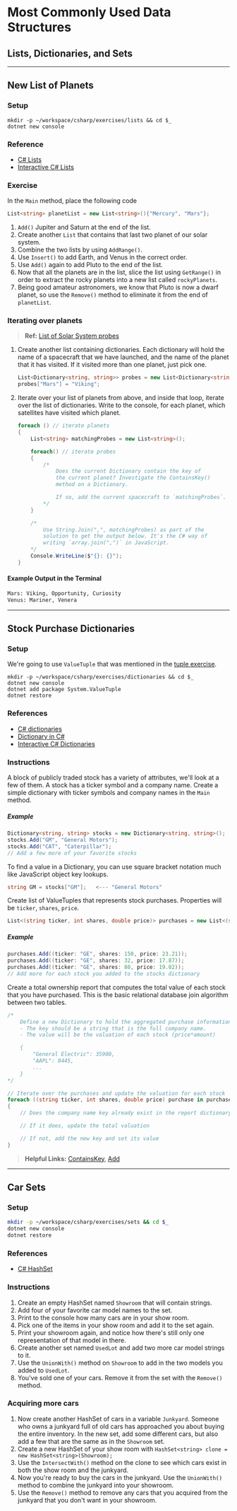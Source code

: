 # Most Commonly Used Data Structures

## Lists, Dictionaries, and Sets

---

## New List of Planets

### Setup

```
mkdir -p ~/workspace/csharp/exercises/lists && cd $_
dotnet new console
```

### Reference

* [C# Lists](https://msdn.microsoft.com/en-us/library/6sh2ey19(v=vs.110).aspx)
* [Interactive C# Lists](http://www.learncs.org/en/Lists)

### Exercise

In the `Main` method, place the following code

```cs
List<string> planetList = new List<string>(){"Mercury", "Mars"};
```

1. `Add()` Jupiter and Saturn at the end of the list.
1. Create another `List` that contains that last two planet of our solar system.
1. Combine the two lists by using `AddRange()`.
1. Use `Insert()` to add Earth, and Venus in the correct order.
1. Use `Add()` again to add Pluto to the end of the list.
1. Now that all the planets are in the list, slice the list using `GetRange()` in order to extract the rocky planets into a new list called `rockyPlanets`.
1. Being good amateur astronomers, we know that Pluto is now a dwarf planet, so use the `Remove()` method to eliminate it from the end of `planetList`.

### Iterating over planets

> **Ref:** [List of Solar System probes](https://en.wikipedia.org/wiki/List_of_Solar_System_probes)

1. Create another list containing dictionaries. Each dictionary will hold the name of a spacecraft that we have launched, and the name of the planet that it has visited. If it visited more than one planet, just pick one.
    ```cs
    List<Dictionary<string, string>> probes = new List<Dictionary<string, string>>();
    probes["Mars"] = "Viking";
    ```
1. Iterate over your list of planets from above, and inside that loop, iterate over the list of dictionaries. Write to the console, for each planet, which satellites have visited which planet.
    ```cs
    foreach () // iterate planets
    {
        List<string> matchingProbes = new List<string>();

        foreach() // iterate probes
        {
            /*
                Does the current Dictionary contain the key of
                the current planet? Investigate the ContainsKey()
                method on a Dictionary.

                If so, add the current spacecraft to `matchingProbes`.
            */
        }

        /*
            Use String.Join(",", matchingProbes) as part of the
            solution to get the output below. It's the C# way of
            writing `array.join(",")` in JavaScript.
        */
        Console.WriteLine($"{}: {}");
    }
    ```

#### Example Output in the Terminal

```sh
Mars: Viking, Opportunity, Curiosity
Venus: Mariner, Venera
```

---

## Stock Purchase Dictionaries

### Setup

We're going to use `ValueTuple` that was mentioned in the [tuple exercise](./02_TUPLES.md).

```
mkdir -p ~/workspace/csharp/exercises/dictionaries && cd $_
dotnet new console
dotnet add package System.ValueTuple
dotnet restore
```

### References

* [C# dictionaries](https://msdn.microsoft.com/en-us/library/xfhwa508(v=vs.110).aspx#Anchor_8)
* [Dictionary in C#](http://www.c-sharpcorner.com/UploadFile/219d4d/dictionary-in-C-Sharp-language/)
* [Interactive C# Dictionaries](http://www.learncs.org/en/Dictionaries)

### Instructions

A block of publicly traded stock has a variety of attributes, we'll look at a few of them. A stock has a ticker symbol and a company name. Create a simple dictionary with ticker symbols and company names in the `Main` method.

##### Example

```cs
Dictionary<string, string> stocks = new Dictionary<string, string>();
stocks.Add("GM", "General Motors");
stocks.Add("CAT", "Caterpillar");
// Add a few more of your favorite stocks
```

To find a value in a Dictionary, you can use square bracket notation much like JavaScript object key lookups.

```cs
string GM = stocks["GM"];   <--- "General Motors"
```

Create list of ValueTuples that represents stock purchases. Properties will be `ticker`, `shares`, `price`.

```cs
List<(string ticker, int shares, double price)> purchases = new List<(string, int, double)>();
```

##### Example

```cs
purchases.Add((ticker: "GE", shares: 150, price: 23.21));
purchases.Add((ticker: "GE", shares: 32, price: 17.87));
purchases.Add((ticker: "GE", shares: 80, price: 19.02));
// Add more for each stock you added to the stocks dictionary
```

Create a total ownership report that computes the total value of each stock that you have purchased. This is the basic relational database join algorithm between two tables.

```cs
/*
    Define a new Dictionary to hold the aggregated purchase information.
    - The key should be a string that is the full company name.
    - The value will be the valuation of each stock (price*amount)

    {
        "General Electric": 35900,
        "AAPL": 8445,
        ...
    }
*/

// Iterate over the purchases and update the valuation for each stock
foreach ((string ticker, int shares, double price) purchase in purchases)
{
    // Does the company name key already exist in the report dictionary?

    // If it does, update the total valuation

    // If not, add the new key and set its value
}
```

> **Helpful Links:** [ContainsKey](https://msdn.microsoft.com/en-us/library/kw5aaea4(v=vs.110).aspx), [Add](https://msdn.microsoft.com/en-us/library/k7z0zy8k(v=vs.110).aspx)

---

## Car Sets

### Setup

```sh
mkdir -p ~/workspace/csharp/exercises/sets && cd $_
dotnet new console
dotnet restore
```

### References

* [C# HashSet](https://msdn.microsoft.com/en-us/library/bb359438.aspx)


### Instructions

1. Create an empty HashSet named `Showroom` that will contain strings.
1. Add four of your favorite car model names to the set.
1. Print to the console how many cars are in your show room.
1. Pick one of the items in your show room and add it to the set again.
1. Print your showroom again, and notice how there's still only one representation of that model in there.
1. Create another set named `UsedLot` and add two more car model strings to it.
1. Use the `UnionWith()` method on `Showroom` to add in the two models you added to `UsedLot`.
1. You've sold one of your cars. Remove it from the set with the `Remove()` method.

### Acquiring more cars

1. Now create another HashSet of cars in a variable `Junkyard`. Someone who owns a junkyard full of old cars has approached you about buying the entire inventory. In the new set, add some different cars, but also add a few that are the same as in the `Showroom` set.
1. Create a new HashSet of your show room  with `HashSet<string> clone = new HashSet<string>(Showroom);`
1. Use the `IntersectWith()` method on the clone to see which cars exist in both the show room and the junkyard.
1. Now you're ready to buy the cars in the junkyard. Use the `UnionWith()` method to combine the junkyard into your showroom.
1. Use the `Remove()` method to remove any cars that you acquired from the junkyard that you don't want in your showroom.
